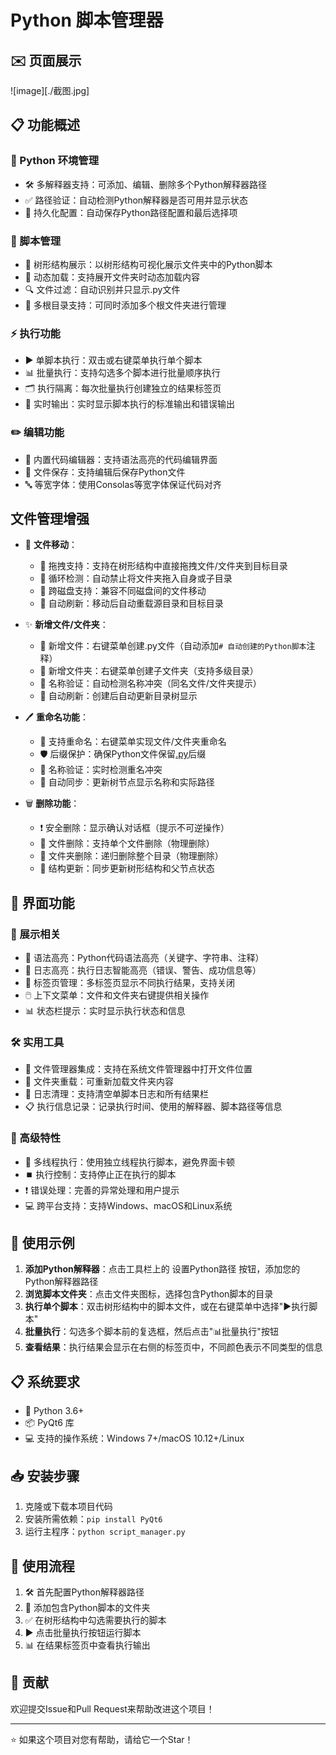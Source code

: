 # Python 脚本管理器

## ✉️ 页面展示
![image][./截图.jpg]

## 📋 功能概述

### 🐍 Python 环境管理
- 🛠️ 多解释器支持：可添加、编辑、删除多个Python解释器路径
- ✅ 路径验证：自动检测Python解释器是否可用并显示状态
- 💾 持久化配置：自动保存Python路径配置和最后选择项

### 📁 脚本管理
- 🌳 树形结构展示：以树形结构可视化展示文件夹中的Python脚本
- 🔄 动态加载：支持展开文件夹时动态加载内容
- 🔍 文件过滤：自动识别并只显示.py文件
- 📂 多根目录支持：可同时添加多个根文件夹进行管理

### ⚡ 执行功能
- ▶️ 单脚本执行：双击或右键菜单执行单个脚本
- 📊 批量执行：支持勾选多个脚本进行批量顺序执行
- 🗂️ 执行隔离：每次批量执行创建独立的结果标签页
- 📝 实时输出：实时显示脚本执行的标准输出和错误输出

### ✏️ 编辑功能
- 📝 内置代码编辑器：支持语法高亮的代码编辑界面
- 💾 文件保存：支持编辑后保存Python文件
- 🔤 等宽字体：使用Consolas等宽字体保证代码对齐

## 文件管理增强
- 🔁 **文件移动**：
  - 📁 拖拽支持：支持在树形结构中直接拖拽文件/文件夹到目标目录
  - 🚫 循环检测：自动禁止将文件夹拖入自身或子目录
  - 💾 跨磁盘支持：兼容不同磁盘间的文件移动
  - 🔄 自动刷新：移动后自动重载源目录和目标目录

- ✨ **新增文件/文件夹**：
  - 📄 新增文件：右键菜单创建.py文件（自动添加`# 自动创建的Python脚本`注释）
  - 📁 新增文件夹：右键菜单创建子文件夹（支持多级目录）
  - 🧾 名称验证：自动检测名称冲突（同名文件/文件夹提示）
  - 🔄 自动刷新：创建后自动更新目录树显示

- 🖊️ **重命名功能**：
  - 📝 支持重命名：右键菜单实现文件/文件夹重命名
  - 🛡️ 后缀保护：确保Python文件保留[.py](file://D:\Robot\1.py)后缀
  - 🧾 名称验证：实时检测重名冲突
  - 🔄 自动同步：更新树节点显示名称和实际路径

- 🗑️ **删除功能**：
  - ❗ 安全删除：显示确认对话框（提示不可逆操作）
  - 📁 文件删除：支持单个文件删除（物理删除）
  - 📂 文件夹删除：递归删除整个目录（物理删除）
  - 🔄 结构更新：同步更新树形结构和父节点状态

## 🎨 界面功能
### 📝 展示相关
- 🎨 语法高亮：Python代码语法高亮（关键字、字符串、注释）
- 🌈 日志高亮：执行日志智能高亮（错误、警告、成功信息等）
- 📑 标签页管理：多标签页显示不同执行结果，支持关闭
- 🖱️ 上下文菜单：文件和文件夹右键提供相关操作
- 📊 状态栏提示：实时显示执行状态和信息

### 🛠️ 实用工具
- 📂 文件管理器集成：支持在系统文件管理器中打开文件位置
- 🔄 文件夹重载：可重新加载文件夹内容
- 🧹 日志清理：支持清空单脚本日志和所有结果栏
- 📋 执行信息记录：记录执行时间、使用的解释器、脚本路径等信息

### 🚀 高级特性
- 🧵 多线程执行：使用独立线程执行脚本，避免界面卡顿
- ⏹️ 执行控制：支持停止正在执行的脚本
- ❗ 错误处理：完善的异常处理和用户提示
- 💻 跨平台支持：支持Windows、macOS和Linux系统

## 🚀 使用示例

1. **添加Python解释器**：点击工具栏上的 设置Python路径 按钮，添加您的Python解释器路径
2. **浏览脚本文件夹**：点击文件夹图标，选择包含Python脚本的目录
3. **执行单个脚本**：双击树形结构中的脚本文件，或在右键菜单中选择"▶️执行脚本"
4. **批量执行**：勾选多个脚本前的复选框，然后点击"📊批量执行"按钮
5. **查看结果**：执行结果会显示在右侧的标签页中，不同颜色表示不同类型的信息

## 📋 系统要求

- 🐍 Python 3.6+
- 📦 PyQt6 库
- 💻 支持的操作系统：Windows 7+/macOS 10.12+/Linux

## 📥 安装步骤

1. 克隆或下载本项目代码
2. 安装所需依赖：`pip install PyQt6`
3. 运行主程序：`python script_manager.py`

## 🎯 使用流程

1. 🛠️ 首先配置Python解释器路径
2. 📂 添加包含Python脚本的文件夹
3. ✅ 在树形结构中勾选需要执行的脚本
4. ▶️ 点击批量执行按钮运行脚本
5. 📊 在结果标签页中查看执行输出

## 🤝 贡献

欢迎提交Issue和Pull Request来帮助改进这个项目！

---

⭐ 如果这个项目对您有帮助，请给它一个Star！
